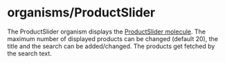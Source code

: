 <!-- firescout-component -->

# organisms/ProductSlider

The ProductSlider organism displays the [ProductSlider molecule](../../molecules/ProductSlider/README.md). The maximum number of displayed products can be changed (default 20), the title and the search can be added/changed. The products get fetched by the search text.
